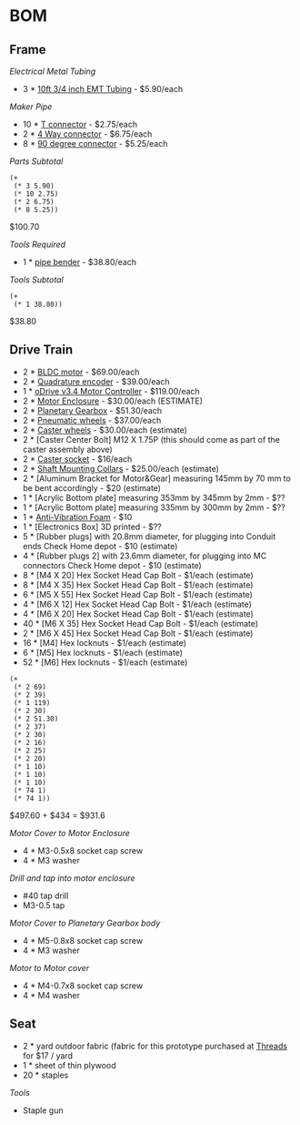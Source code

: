 BOM
===

Frame
-----

*Electrical Metal Tubing*

* 3 * [10ft 3/4 inch EMT Tubing](https://www.homedepot.com/p/3-4-in-EMT-Conduit-101550/100400406) - $5.90/each

*Maker Pipe*

* 10 * [T connector](https://www.makerpipe.com/shop/maker-pipe-conduit-t-connector) - $2.75/each
* 2 * [4 Way connector](https://www.makerpipe.com/shop/four-way-connector-4mgmh) - $6.75/each
* 8 * [90 degree connector](https://www.makerpipe.com/shop/90-degree-connector-pre-sale) - $5.25/each

*Parts Subtotal*

```
(+
 (* 3 5.90)
 (* 10 2.75)
 (* 2 6.75)
 (* 8 5.25))
```

$100.70

*Tools Required*

* 1 * [pipe bender](https://www.homedepot.com/p/Ideal-3-4-in-EMT-Aluminum-Bender-Head-with-Handle-74-047/100341460) - $38.80/each

*Tools Subtotal*

```
(+
 (* 1 38.80))
```

$38.80

Drive Train
-----------

* 2 * [BLDC motor](https://odriverobotics.com/shop/odrive-custom-motor-d5065) - $69.00/each
* 2 * [Quadrature encoder](https://odriverobotics.com/shop/cui-amt-102) - $39.00/each
* 1 * [oDrive v3.4 Motor Controller](https://odriverobotics.com/shop/odrive-v35) - $119.00/each
* 2 * [Motor Enclosure](https://cad.onshape.com/documents/6668fd76e2dbada55127ed36/w/1e8250b1f83ac970e8ac258d/e/d9d08ef906d47e24e628fb72) - $30.00/each (ESTIMATE)
* 2 * [Planetary Gearbox](https://www.aliexpress.com/item/High-Torque-Ratio-36-1-Planetary-Gear-Reducer-For-NEMA23-Stepper-Motor-High-Precision-Low-Noise/32764813940.html?spm=a2g0s.9042311.0.0.jpiybo) - $51.30/each
* 2 * [Pneumatic wheels](http://www.andymark.com/8-inch-pneumatic-wheel-p/am-0970.htm) - $37.00/each
* 2 * [Caster wheels](http://www.footmaster.net/products/detail.asp?bic_code=Shock&small_code=GDS&p_name=GDS-100-ASS-LUD) - $30.00/each (estimate)
* 2 * [Caster Center Bolt] M12 X 1.75P (this should come as part of the caster assembly above)
* 2 * [Caster socket](https://www.amazon.com/Oajen-caster-socket-diameter-4-pack/dp/B00B9KRA08/ref=sr_1_1?s=industrial&ie=UTF8&qid=1533002717&sr=1-1&keywords=caster+socket+for+7%2F16%22+diameter+grip+ring+stem) - $16/each  
* 2 * [Shaft Mounting Collars](http://shaft-collars-couplings.staffordmfg.com/item/all-categories/accu-flange--shaft-collars/1a010afck?plpver=1001) - $25.00/each (estimate)
* 2 * [Aluminum Bracket for Motor&Gear] measuring 145mm by 70 mm to be bent accordingly - $20 (estimate)
* 1 * [Acrylic Bottom plate] measuring 353mm by 345mm by 2mm - $?? 
* 1 * [Acrylic Bottom plate] measuring 335mm by 300mm by 2mm - $?? 
* 1 * [Anti-Vibration Foam](https://www.amazon.com/dp/B016C5FJE8/ref=sspa_dk_detail_1?psc=1&pd_rd_i=B016C5FJE8&pf_rd_m=ATVPDKIKX0DER&pf_rd_p=1713835751726239774&pf_rd_r=Z2GVJFKE1YWZ7WY9P4ZV&pd_rd_wg=PEdjB&pf_rd_s=desktop-dp-sims&pf_rd_t=40701&pd_rd_w=wkNXq&pf_rd_i=desktop-dp-sims&pd_rd_r=106a3910-9463-11e8-8894-7b6c558f7022) - $10 
* 1 * [Electronics Box] 3D printed - $??
* 5 * [Rubber plugs] with 20.8mm diameter, for plugging into Conduit ends Check Home depot - $10 (estimate)
* 4 * [Rubber plugs 2] with 23.6mm diameter, for plugging into MC connectors Check Home depot - $10 (estimate)
* 8 * [M4 X 20] Hex Socket Head Cap Bolt - $1/each (estimate) 
* 8 * [M4 X 35] Hex Socket Head Cap Bolt - $1/each (estimate)
* 6 * [M5 X 55] Hex Socket Head Cap Bolt - $1/each (estimate) 
* 4 * [M6 X 12] Hex Socket Head Cap Bolt - $1/each (estimate) 
* 4 * [M6 X 20] Hex Socket Head Cap Bolt - $1/each (estimate)
* 40 * [M6 X 35] Hex Socket Head Cap Bolt - $1/each (estimate) 
* 2 * [M6 X 45] Hex Socket Head Cap Bolt - $1/each (estimate)
* 16 * [M4] Hex locknuts - $1/each (estimate)
* 6 * [M5] Hex locknuts - $1/each (estimate)
* 52 * [M6] Hex locknuts - $1/each (estimate)

```
(+
 (* 2 69)
 (* 2 39)
 (* 1 119)
 (* 2 30)
 (* 2 51.30)
 (* 2 37)
 (* 2 30)
 (* 2 16)
 (* 2 25)
 (* 2 20)
 (* 1 10)
 (* 1 10)
 (* 1 10)
 (* 74 1)
 (* 74 1))
```

$497.60 + $434 = $931.6

*Motor Cover to Motor Enclosure*

* 4 * M3-0.5x8 socket cap screw
* 4 * M3 washer

_Drill and tap into motor enclosure_

* #40 tap drill
* M3-0.5 tap

*Motor Cover to Planetary Gearbox body*

* 4 * M5-0.8x8 socket cap screw
* 4 * M3 washer

*Motor to Motor cover*

* 4 * M4-0.7x8 socket cap screw
* 4 * M4 washer

Seat
----

* 2 * yard outdoor fabric (fabric for this prototype purchased at [Threads](https://www.yelp.com/biz/threads-san-diego) for $17 / yard
* 1 * sheet of thin plywood
* 20 * staples

*Tools*

* Staple gun

